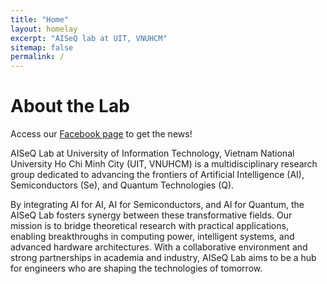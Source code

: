 ```yaml
---
title: "Home"
layout: homelay
excerpt: "AISeQ lab at UIT, VNUHCM"
sitemap: false
permalink: /
---
```


# About the Lab

Access our [Facebook page](https://www.facebook.com/aiseqlab) to get the news!

AISeQ Lab at University of Information Technology, Vietnam National University Ho Chi Minh City (UIT, VNUHCM) is a multidisciplinary research group dedicated to advancing the frontiers of Artificial Intelligence (AI), Semiconductors (Se), and Quantum Technologies (Q).

By integrating AI for AI, AI for Semiconductors, and AI for Quantum, the AISeQ Lab fosters synergy between these transformative fields. Our mission is to bridge theoretical research with practical applications, enabling breakthroughs in computing power, intelligent systems, and advanced hardware architectures. With a collaborative environment and strong partnerships in academia and industry, AISeQ Lab aims to be a hub for engineers who are shaping the technologies of tomorrow.